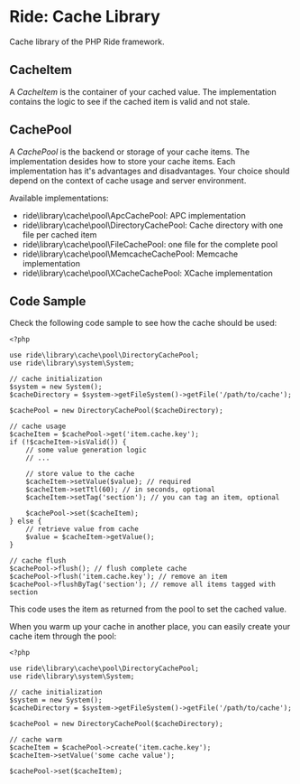 # Ride: Cache Library

Cache library of the PHP Ride framework.

## CacheItem

A _CacheItem_ is the container of your cached value.
The implementation contains the logic to see if the cached item is valid and not stale.

## CachePool

A _CachePool_ is the backend or storage of your cache items.
The implementation desides how to store your cache items.
Each implementation has it's advantages and disadvantages.
Your choice should depend on the context of cache usage and server environment.

Available implementations:

* ride\library\cache\pool\ApcCachePool: APC implementation
* ride\library\cache\pool\DirectoryCachePool: Cache directory with one file per cached item
* ride\library\cache\pool\FileCachePool: one file for the complete pool
* ride\library\cache\pool\MemcacheCachePool: Memcache implementation
* ride\library\cache\pool\XCacheCachePool: XCache implementation

## Code Sample

Check the following code sample to see how the cache should be used:

    <?php

    use ride\library\cache\pool\DirectoryCachePool;    
    use ride\library\system\System;
    
    // cache initialization
    $system = new System();
    $cacheDirectory = $system->getFileSystem()->getFile('/path/to/cache');
    
    $cachePool = new DirectoryCachePool($cacheDirectory);
    
    // cache usage
    $cacheItem = $cachePool->get('item.cache.key');
    if (!$cacheItem->isValid()) {
        // some value generation logic
        // ...
        
        // store value to the cache
        $cacheItem->setValue($value); // required
        $cacheItem->setTtl(60); // in seconds, optional
        $cacheItem->setTag('section'); // you can tag an item, optional
        
        $cachePool->set($cacheItem);
    } else {
        // retrieve value from cache
        $value = $cacheItem->getValue();
    }
    
    // cache flush
    $cachePool->flush(); // flush complete cache
    $cachePool->flush('item.cache.key'); // remove an item
    $cachePool->flushByTag('section'); // remove all items tagged with section

This code uses the item as returned from the pool to set the cached value.

When you warm up your cache in another place, you can easily create your cache item through the pool:

    <?php

    use ride\library\cache\pool\DirectoryCachePool;    
    use ride\library\system\System;
    
    // cache initialization
    $system = new System();
    $cacheDirectory = $system->getFileSystem()->getFile('/path/to/cache');

    $cachePool = new DirectoryCachePool($cacheDirectory);
    
    // cache warm
    $cacheItem = $cachePool->create('item.cache.key');
    $cacheItem->setValue('some cache value');
    
    $cachePool->set($cacheItem);

